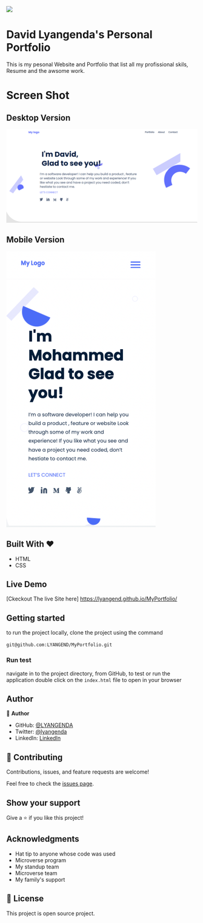 ![](https://img.shields.io/badge/Microverse-blueviolet)

# David Lyangenda's Personal Portfolio

This is my pesonal Website and Portfolio that list all my profissional skils, Resume and the awsome work.

# Screen Shot

## Desktop Version

![screenshot](./images/Davidportfolio.png)

## Mobile Version

![screenshot](./images/ScreenShots/mobile-ScreenShot1.png)

## Built With &hearts;

- HTML
- CSS

## Live Demo

[Ckeckout The live Site here]
https://lyangend.github.io/MyPortfolio/

## Getting started

to run the project locally, clone the project using the command

`git@github.com:LYANGEND/MyPortfolio.git`

### Run test

navigate in to the project directory, from GitHub,
to test or run the application double click on the `index.html` file to open in your browser

## Author

👤 **Author**

- GitHub: [@LYANGENDA](https://github.com/LYANGEND)
- Twitter: [@lyangenda](https://twitter.com/david_lyangenda)
- LinkedIn: [LinkedIn](https://www.linkedin.com/in/david-lyangenda-623087151/)

## 🤝 Contributing

Contributions, issues, and feature requests are welcome!

Feel free to check the [issues page](../../issues/).

## Show your support

Give a ⭐️ if you like this project!

## Acknowledgments

- Hat tip to anyone whose code was used
- Microverse program
- My standup team
- Microverse team
- My family's support

## 📝 License

This project is open source project.
